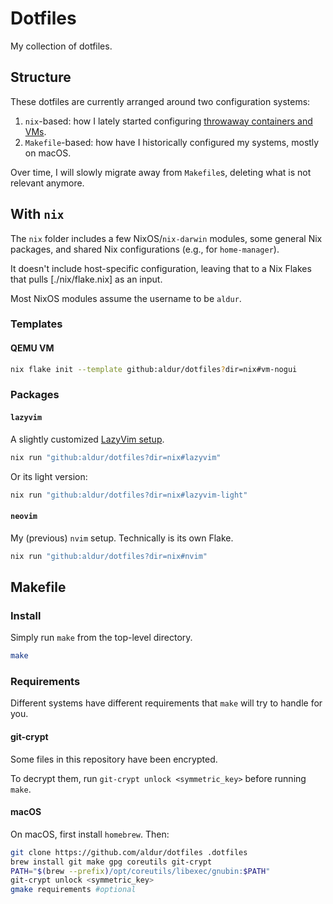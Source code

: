 # Dotfiles

My collection of dotfiles.

## Structure

These dotfiles are currently arranged around two configuration systems:

1. `nix`-based: how I lately started configuring [throwaway containers and VMs](https://aldur.blog/articles/2025/06/19/nixos-in-crostini).
1. `Makefile`-based: how have I historically configured my systems, mostly on
   macOS.

Over time, I will slowly migrate away from `Makefile`s, deleting what is not
relevant anymore.

## With `nix`

The `nix` folder includes a few NixOS/`nix-darwin` modules, some general Nix
packages, and shared Nix configurations (e.g., for `home-manager`).

It doesn't include host-specific configuration, leaving that to a Nix Flakes
that pulls [./nix/flake.nix] as an input.

Most NixOS modules assume the username to be `aldur`.

### Templates

#### QEMU VM

```bash
nix flake init --template github:aldur/dotfiles?dir=nix#vm-nogui
```

### Packages

#### `lazyvim`

A slightly customized [LazyVim setup](https://www.lazyvim.org).

```bash
nix run "github:aldur/dotfiles?dir=nix#lazyvim"
```

Or its light version:

```bash
nix run "github:aldur/dotfiles?dir=nix#lazyvim-light"
```

#### `neovim`

My (previous) `nvim` setup. Technically is its own Flake.

```bash
nix run "github:aldur/dotfiles?dir=nix#nvim"
```

## Makefile

### Install

Simply run `make` from the top-level directory.

```bash
make
```

### Requirements

Different systems have different requirements that `make` will try to handle
for you.

#### git-crypt

Some files in this repository have been encrypted.

To decrypt them, run `git-crypt unlock <symmetric_key>` before running `make`.

#### macOS

On macOS, first install `homebrew`. Then:

```bash
git clone https://github.com/aldur/dotfiles .dotfiles
brew install git make gpg coreutils git-crypt
PATH="$(brew --prefix)/opt/coreutils/libexec/gnubin:$PATH"
git-crypt unlock <symmetric_key>
gmake requirements #optional
```
